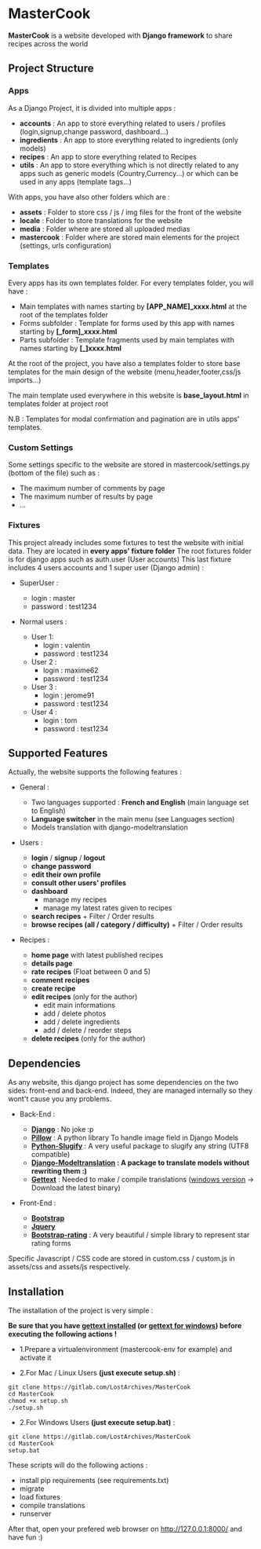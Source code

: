 # MasterCook

**MasterCook** is a website developed with **Django framework** to share recipes across the world

## Project Structure

### Apps

As a Django Project, it is divided into multiple apps :

- **accounts** : An app to store everything related to users / profiles (login,signup,change password, dashboard...)
- **ingredients** : An app to store everything related to ingredients (only models)
- **recipes** : An app to store everything related to Recipes
- **utils** : An app to store everything which is not directly related to any apps such as generic models (Country,Currency...) or which can be used in any apps (template tags...)

With apps, you have also other folders which are :

- **assets** : Folder to store css / js / img files for the front of the website
- **locale** : Folder to store translations for the website
- **media** : Folder where are stored all uploaded medias
- **mastercook** : Folder where are stored main elements for the project (settings, urls configuration)

### Templates

Every apps has its own templates folder. For every templates folder, you will have :

- Main templates with names starting by **[APP_NAME]_xxxx.html** at the root of the templates folder
- Forms subfolder : Template for forms used by this app with names starting by **[_form]_xxxx.html**
- Parts subfolder : Template fragments used by main templates with names starting by **[_]xxxx.html**

At the root of the project, you have also a templates folder to store base templates for the main design of the website (menu,header,footer,css/js imports...)

The main template used everywhere in this website is **base_layout.html** in templates folder at project root

N.B : Templates for modal confirmation and pagination are in utils apps' templates.

### Custom Settings

Some settings specific to the website are stored in mastercook/settings.py (bottom of the file) such as :
 - The maximum number of comments by page
 - The maximum number of results by page
 - ...
 
 
 ### Fixtures
 
 This project already includes some fixtures to test the website with initial data. They are located in **every apps' fixture folder**
 The root fixtures folder is for django apps such as auth.user (User accounts)
 This last fixture includes 4 users accounts and 1 super user (Django admin) :
 
 * SuperUser :
     * login : master
     * password : test1234
 
 * Normal users :
     * User 1:
         * login : valentin
         * password : test1234
     * User 2 :
         * login : maxime62
         * password : test1234
     * User 3 :
         * login : jerome91
         * password : test1234
     * User 4 :
         * login : tom
         * password : test1234

## Supported Features

Actually, the website supports the following features :

* General :
    * Two languages supported : **French and English** (main language set to English)
    * **Language switcher** in the main menu (see Languages section)
    * Models translation with django-modeltranslation

* Users :
    * **login** / **signup** / **logout**
    * **change password**
    * **edit their own profile**
    * **consult other users' profiles**
    * **dashboard**
        * manage my recipes
        * manage my latest rates given to recipes
    * **search recipes** + Filter / Order results
    * **browse recipes (all / category / difficulty)** + Filter / Order results

* Recipes :
    * **home page** with latest published recipes
    * **details page**
    * **rate recipes** (Float between 0 and 5)
    * **comment recipes**
    * **create recipe**
    * **edit recipes** (only for the author)
        * edit main informations
        * add / delete photos
        * add / delete ingredients
        * add / delete / reorder steps
    * **delete recipes** (only for the author)


## Dependencies 

As any website, this django project has some dependencies on the two sides: front-end and back-end.
Indeed, they are managed internally so they wont't cause you any problems.

* Back-End :
    * **[Django](https://www.djangoproject.com/)** : No joke :p
    * **[Pillow](https://pillow.readthedocs.io/en/5.2.x/)** : A python library To handle image field in Django Models
    * **[Python-Slugify](https://github.com/un33k/python-slugify)** : A very useful package to slugify any string (UTF8 compatible)
    * **[Django-Modeltranslation](http://django-modeltranslation.readthedocs.io/en/latest/index.html) : A package to translate models without rewriting them :)**
    * **[Gettext](https://www.gnu.org/software/gettext/)** : Needed to make / compile translations ([windows version](https://mlocati.github.io/articles/gettext-iconv-windows.html) -> Download the latest binary)
    

* Front-End :
    * **[Bootstrap](https://getbootstrap.com/)**
    * **[Jquery](https://jquery.com/)**
    * **[Bootstrap-rating](https://github.com/kartik-v/bootstrap-star-rating)** : A very beautiful / simple library to represent star rating forms

Specific Javascript / CSS code are stored in custom.css / custom.js in assets/css and assets/js respectively.

## Installation

The installation of the project is very simple :

**Be sure that you have [gettext installed](https://www.gnu.org/software/gettext/) (or [gettext for windows](https://mlocati.github.io/articles/gettext-iconv-windows.html)) before executing the following actions !**

* 1.Prepare a virtualenvironment (mastercook-env for example) and activate it

* 2.For Mac / Linux Users **(just execute setup.sh)** :
```
git clone https://gitlab.com/LostArchives/MasterCook
cd MasterCook
chmod +x setup.sh
./setup.sh
```

* 2.For Windows Users **(just execute setup.bat)** :
```
git clone https://gitlab.com/LostArchives/MasterCook
cd MasterCook
setup.bat
```

These scripts will do the following actions :

* install pip requirements (see requirements.txt)
* migrate
* load fixtures
* compile translations
* runserver

After that, open your prefered web browser on http://127.0.0.1:8000/ and have fun :)
